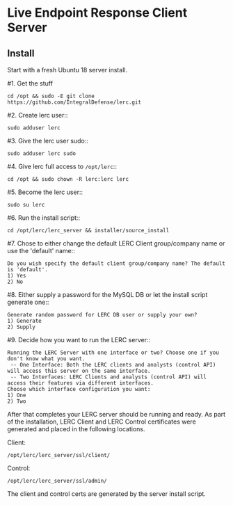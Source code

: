 # Live Endpoint Response Client Server


## Install

Start with a fresh Ubuntu 18 server install.

#1. Get the stuff

    cd /opt && sudo -E git clone https://github.com/IntegralDefense/lerc.git

#2. Create lerc user::

    sudo adduser lerc

#3. Give the lerc user sudo::

    sudo adduser lerc sudo

#4. Give lerc full access to `/opt/lerc`::

    cd /opt && sudo chown -R lerc:lerc lerc

#5. Become the lerc user::

    sudo su lerc

#6. Run the install script::

    cd /opt/lerc/lerc_server && installer/source_install

#7. Chose to either change the default LERC Client group/company name or use the 'default' name::

    Do you wish specify the default client group/company name? The default is 'default'.
    1) Yes
    2) No

#8. Either supply a password for the MySQL DB or let the install script generate one::

    Generate random password for LERC DB user or supply your own?
    1) Generate
    2) Supply

#9. Decide how you want to run the LERC server::

    Running the LERC Server with one interface or two? Choose one if you don't know what you want.
     -- One Interface: Both the LERC clients and analysts (control API) will access this server on the same interface.
     -- Two Interfaces: LERC Clients and analysts (control API) will access their features via different interfaces.
    Choose which interface configuration you want:
    1) One
    2) Two

After that completes your LERC server should be running and ready. As part of the installation, LERC Client and LERC Control certificates were generated and placed in the following locations.

Client:

    /opt/lerc/lerc_server/ssl/client/

Control:

    /opt/lerc/lerc_server/ssl/admin/

The client and control certs are generated by the server install script.
